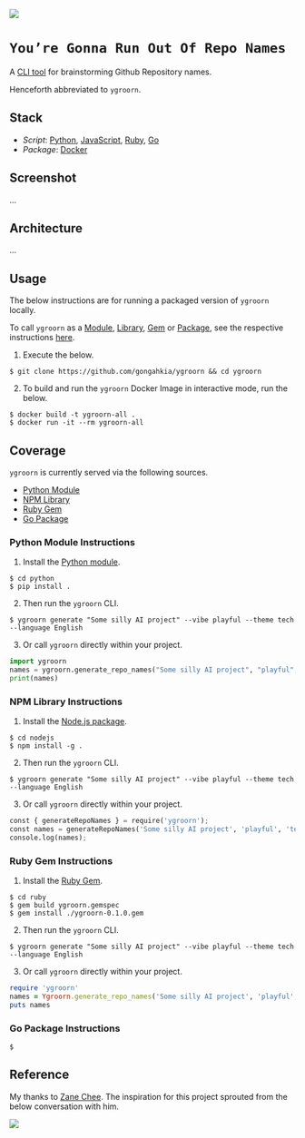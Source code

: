 [![](https://img.shields.io/badge/ygroorn_1.0.0-passing-green)](https://github.com/gongahkia/ygroorn/releases/tag/1.0.0)

# `You’re Gonna Run Out Of Repo Names`

A [CLI tool]() for brainstorming Github Repository names.

Henceforth abbreviated to `ygroorn`.

## Stack

* *Script*: [Python](https://www.python.org/), [JavaScript](https://developer.mozilla.org/en-US/docs/Web/JavaScript), [Ruby](https://www.ruby-lang.org/en/), [Go](https://go.dev/)
* *Package*: [Docker]()

## Screenshot

...

## Architecture

...

## Usage

The below instructions are for running a packaged version of `ygroorn` locally.

To call `ygroorn` as a [Module](#python-module-instructions), [Library](#npm-library-instructions), [Gem](#ruby-gem-instructions) or [Package](#go-package-instructions), see the respective instructions [here](#coverage).

1. Execute the below.

```console
$ git clone https://github.com/gongahkia/ygroorn && cd ygroorn
```

2. To build and run the `ygroorn` Docker Image in interactive mode, run the below.

```console
$ docker build -t ygroorn-all .
$ docker run -it --rm ygroorn-all
```

## Coverage

`ygroorn` is currently served via the following sources.

* [Python Module](https://docs.python.org/3/tutorial/modules.html)
* [NPM Library](https://www.npmjs.com/)
* [Ruby Gem](https://rubygems.org/)
* [Go Package](https://pkg.go.dev/)

### Python Module Instructions

1. Install the [Python module](./python/).

```console
$ cd python
$ pip install .
```

2. Then run the `ygroorn` CLI.

```console
$ ygroorn generate "Some silly AI project" --vibe playful --theme tech --language English
```

3. Or call `ygroorn` directly within your project.

```py
import ygroorn
names = ygroorn.generate_repo_names("Some silly AI project", "playful", "tech", "English", 5)
print(names)
```

### NPM Library Instructions

1. Install the [Node.js package](./nodejs/).

```console
$ cd nodejs
$ npm install -g .
```

2. Then run the `ygroorn` CLI.

```console
$ ygroorn generate "Some silly AI project" --vibe playful --theme tech --language English
```

3. Or call `ygroorn` directly within your project.

```py
const { generateRepoNames } = require('ygroorn');
const names = generateRepoNames('Some silly AI project', 'playful', 'tech', 'English', 5);
console.log(names);
```

### Ruby Gem Instructions

1. Install the [Ruby Gem](./ruby/).

```console
$ cd ruby
$ gem build ygroorn.gemspec
$ gem install ./ygroorn-0.1.0.gem 
```

2. Then run the `ygroorn` CLI.

```console
$ ygroorn generate "Some silly AI project" --vibe playful --theme tech --language English
```

3. Or call `ygroorn` directly within your project.

```rb
require 'ygroorn'
names = Ygroorn.generate_repo_names('Some silly AI project', 'playful', 'tech', 'English', 5)
puts names
```

### Go Package Instructions

```console
$ 
```

## Reference

My thanks to [Zane Chee](https://github.com/injaneity). The inspiration for this project sprouted from the below conversation with him.

![](./asset/reference/zane.png)